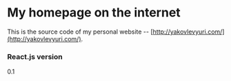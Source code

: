 My homepage on the internet
======================

This is the source code of my personal website -- [http://yakovlevyuri.com/](http://yakovlevyuri.com/).

### React.js version
0.1
